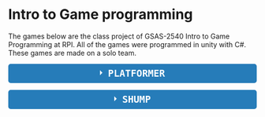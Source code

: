 # Intro to Game programming
The games below are the class project of GSAS-2540 Intro to Game Programming at RPI. All of the games were programmed in unity with C#. These games are made on a solo team.

<style>
.wrap-collabsible {
  margin-bottom: 1.2rem 0;
}

input[type='checkbox'] {
  display: none;
}

.lbl-toggle {
  display: block;

  font-weight: bold;
  font-family: monospace;
  font-size: 1.2rem;
  text-transform: uppercase;
  text-align: center;

  padding: 0.5rem;

  background: #267CB9;
  color: #fff;

  cursor: pointer;

  border-radius: 5px;
  transition: all 0.25s ease-out;

}

.lbl-toggle:hover {
  color: #ccc;
}

.lbl-toggle::before {
  content: ' ';
  display: inline-block;

  border-top: 5px solid transparent;
  border-bottom: 5px solid transparent;
  border-left: 5px solid currentColor;
  vertical-align: middle;
  margin-right: .7rem;
  transform: translateY(-2px);

  transition: transform .2s ease-out;
}

.toggle:checked + .lbl-toggle::before {
  transform: rotate(90deg) translateX(-3px);
}

.collapsible-content {
  max-height: 0px;
  overflow: hidden;
  transition: max-height .25s ease-in-out;
}

.toggle:checked + .lbl-toggle + .collapsible-content {
  max-height: 100vh;
}

.toggle:checked + .lbl-toggle {
  border-bottom-right-radius: 0;
  border-bottom-left-radius: 0;
}

.collapsible-content .content-inner {
  background: rgba(60, 60, 60, .2);
  border-bottom: 1px solid rgba(60, 60, 60, .45);
  border-bottom-left-radius: 7px;
  border-bottom-right-radius: 7px;
  padding: .5rem 1rem;
}
</style>

<div class="wrap-collabsible">
  <input id="collapsible3" class="toggle" type="checkbox">
  <label for="collapsible3" class="lbl-toggle">Platformer</label>
  <div class="collapsible-content">
    <div class="content-inner">
      <p>This game is a platformer game. The player needs to overcome the barriers and reach the goal on the right.</p>
      <strong>Control method:</strong>
       <p>WASD or ↑↓←→ for direction, space for jump. Hold space on the wall to climb up.</p>
      <iframe frameborder="0" src="https://itch.io/embed-upload/2622018?color=333333" allowfullscreen="" width="450" height="350"><a href="https://moritomo.itch.io/platformer">Play Platformer on itch.io</a></iframe>
      <p><strong>Note:</strong>Full screen for best experience</p>
    </div>
  </div>
</div>
<p style="margin-bottom: 5px;"></p>

<div class="wrap-collabsible">
  <input id="collapsible4" class="toggle" type="checkbox">
  <label for="collapsible4" class="lbl-toggle">Shump</label>
  <div class="collapsible-content">
    <div class="content-inner">
      <p style="margin: 0px;">Shump (Shoot them up) is a shooting game. Players has to use the weapon to protect themselves from the evil robots.</p>
      <strong>Control method:</strong>
       <p>WASD or ↑↓←→ for direction, left button to shoot.</p>
      <iframe frameborder="0" src="https://itch.io/embed-upload/2620863?color=333333" allowfullscreen="" width="450" height="350"><a href="https://moritomo.itch.io/shump">Play Shump on itch.io</a></iframe>
      <p><strong>Note:</strong>Full screen for best experience</p>
    </div>
  </div>
</div>
<p style="margin-bottom: 5px;"></p>
